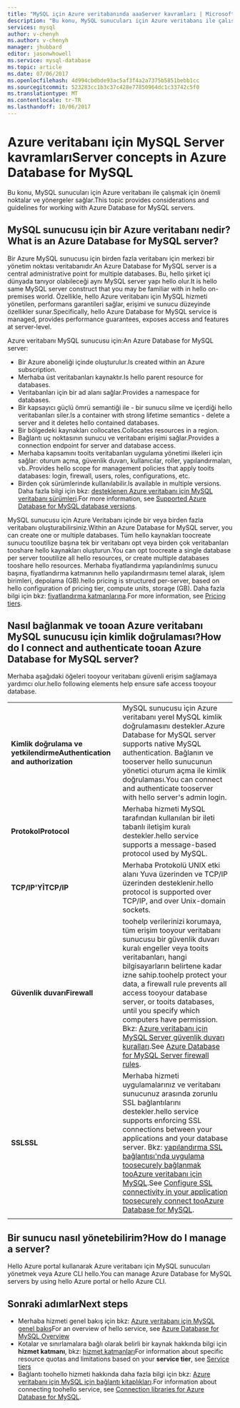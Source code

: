 ```yaml
---
title: "MySQL için Azure veritabanında aaaServer kavramları | Microsoft Docs"
description: "Bu konu, MySQL sunucuları için Azure veritabanı ile çalışmak için önemli noktalar ve yönergeler sağlar."
services: mysql
author: v-chenyh
ms.author: v-chenyh
manager: jhubbard
editor: jasonwhowell
ms.service: mysql-database
ms.topic: article
ms.date: 07/06/2017
ms.openlocfilehash: 4d994cbdbde93ac5af3f4a2a7375b5851bebb1cc
ms.sourcegitcommit: 523283cc1b3c37c428e77850964dc1c33742c5f0
ms.translationtype: MT
ms.contentlocale: tr-TR
ms.lasthandoff: 10/06/2017
---
```

# <a name="server-concepts-in-azure-database-for-mysql"></a><span data-ttu-id="07d73-103">Azure veritabanı için MySQL Server kavramları</span><span class="sxs-lookup"><span data-stu-id="07d73-103">Server concepts in Azure Database for MySQL</span></span>
<span data-ttu-id="07d73-104">Bu konu, MySQL sunucuları için Azure veritabanı ile çalışmak için önemli noktalar ve yönergeler sağlar.</span><span class="sxs-lookup"><span data-stu-id="07d73-104">This topic provides considerations and guidelines for working with Azure Database for MySQL servers.</span></span>

## <a name="what-is-an-azure-database-for-mysql-server"></a><span data-ttu-id="07d73-105">MySQL sunucusu için bir Azure veritabanı nedir?</span><span class="sxs-lookup"><span data-stu-id="07d73-105">What is an Azure Database for MySQL server?</span></span>

<span data-ttu-id="07d73-106">Bir Azure MySQL sunucusu için birden fazla veritabanı için merkezi bir yönetim noktası veritabanıdır.</span><span class="sxs-lookup"><span data-stu-id="07d73-106">An Azure Database for MySQL server is a central administrative point for multiple databases.</span></span> <span data-ttu-id="07d73-107">Bu, hello şirket içi dünyada tanıyor olabileceği aynı MySQL server yapı hello olur.</span><span class="sxs-lookup"><span data-stu-id="07d73-107">It is hello same MySQL server construct that you may be familiar with in hello on-premises world.</span></span> <span data-ttu-id="07d73-108">Özellikle, hello Azure veritabanı için MySQL hizmeti yönetilen, performans garantileri sağlar, erişimi ve sunucu düzeyinde özellikler sunar.</span><span class="sxs-lookup"><span data-stu-id="07d73-108">Specifically, hello Azure Database for MySQL service is managed, provides performance guarantees, exposes access and features at server-level.</span></span>

<span data-ttu-id="07d73-109">Azure veritabanı MySQL sunucusu için:</span><span class="sxs-lookup"><span data-stu-id="07d73-109">An Azure Database for MySQL server:</span></span>

- <span data-ttu-id="07d73-110">Bir Azure aboneliği içinde oluşturulur.</span><span class="sxs-lookup"><span data-stu-id="07d73-110">Is created within an Azure subscription.</span></span>
- <span data-ttu-id="07d73-111">Merhaba üst veritabanları kaynaktır.</span><span class="sxs-lookup"><span data-stu-id="07d73-111">Is hello parent resource for databases.</span></span>
- <span data-ttu-id="07d73-112">Veritabanları için bir ad alanı sağlar.</span><span class="sxs-lookup"><span data-stu-id="07d73-112">Provides a namespace for databases.</span></span>
- <span data-ttu-id="07d73-113">Bir kapsayıcı güçlü ömrü semantiği ile - bir sunucu silme ve içerdiği hello veritabanları siler.</span><span class="sxs-lookup"><span data-stu-id="07d73-113">Is a container with strong lifetime semantics - delete a server and it deletes hello contained databases.</span></span>
- <span data-ttu-id="07d73-114">Bir bölgedeki kaynakları collocates.</span><span class="sxs-lookup"><span data-stu-id="07d73-114">Collocates resources in a region.</span></span>
- <span data-ttu-id="07d73-115">Bağlantı uç noktasının sunucu ve veritabanı erişimi sağlar.</span><span class="sxs-lookup"><span data-stu-id="07d73-115">Provides a connection endpoint for server and database access.</span></span>
- <span data-ttu-id="07d73-116">Merhaba kapsamını tooits veritabanları uygulama yönetimi ilkeleri için sağlar: oturum açma, güvenlik duvarı, kullanıcılar, roller, yapılandırmaları, vb..</span><span class="sxs-lookup"><span data-stu-id="07d73-116">Provides hello scope for management policies that apply tooits databases: login, firewall, users, roles, configurations, etc.</span></span>
- <span data-ttu-id="07d73-117">Birden çok sürümlerinde kullanılabilir.</span><span class="sxs-lookup"><span data-stu-id="07d73-117">Is available in multiple versions.</span></span> <span data-ttu-id="07d73-118">Daha fazla bilgi için bkz: [desteklenen Azure veritabanı için MySQL veritabanı sürümleri](./concepts-supported-versions.md).</span><span class="sxs-lookup"><span data-stu-id="07d73-118">For more information, see [Supported Azure Database for MySQL database versions](./concepts-supported-versions.md).</span></span>

<span data-ttu-id="07d73-119">MySQL sunucusu için Azure Veritabanı içinde bir veya birden fazla veritabanı oluşturabilirsiniz.</span><span class="sxs-lookup"><span data-stu-id="07d73-119">Within an Azure Database for MySQL server, you can create one or multiple databases.</span></span> <span data-ttu-id="07d73-120">Tüm hello kaynakları toocreate sunucu tooutilize başına tek bir veritabanı opt veya birden çok veritabanları tooshare hello kaynakları oluşturun.</span><span class="sxs-lookup"><span data-stu-id="07d73-120">You can opt toocreate a single database per server tooutilize all hello resources, or create multiple databases tooshare hello resources.</span></span> <span data-ttu-id="07d73-121">Merhaba fiyatlandırma yapılandırılmış sunucu başına, fiyatlandırma katmanının hello yapılandırmasını temel alarak, işlem birimleri, depolama (GB).</span><span class="sxs-lookup"><span data-stu-id="07d73-121">hello pricing is structured per-server, based on hello configuration of pricing tier, compute units, storage (GB).</span></span> <span data-ttu-id="07d73-122">Daha fazla bilgi için bkz: [fiyatlandırma katmanlarına](./concepts-service-tiers.md).</span><span class="sxs-lookup"><span data-stu-id="07d73-122">For more information, see [Pricing tiers](./concepts-service-tiers.md).</span></span>

## <a name="how-do-i-connect-and-authenticate-tooan-azure-database-for-mysql-server"></a><span data-ttu-id="07d73-123">Nasıl bağlanmak ve tooan Azure veritabanı MySQL sunucusu için kimlik doğrulaması?</span><span class="sxs-lookup"><span data-stu-id="07d73-123">How do I connect and authenticate tooan Azure Database for MySQL server?</span></span>

<span data-ttu-id="07d73-124">Merhaba aşağıdaki öğeleri tooyour veritabanı güvenli erişim sağlamaya yardımcı olur.</span><span class="sxs-lookup"><span data-stu-id="07d73-124">hello following elements help ensure safe access tooyour database.</span></span>

|||
| :-- | :-- |
| <span data-ttu-id="07d73-125">**Kimlik doğrulama ve yetkilendirme**</span><span class="sxs-lookup"><span data-stu-id="07d73-125">**Authentication and authorization**</span></span> | <span data-ttu-id="07d73-126">MySQL sunucusu için Azure veritabanı yerel MySQL kimlik doğrulamasını destekler.</span><span class="sxs-lookup"><span data-stu-id="07d73-126">Azure Database for MySQL server supports native MySQL authentication.</span></span> <span data-ttu-id="07d73-127">Bağlanın ve tooserver hello sunucunun yönetici oturum açma ile kimlik doğrulaması.</span><span class="sxs-lookup"><span data-stu-id="07d73-127">You can connect and authenticate tooserver with hello server's admin login.</span></span> |
| <span data-ttu-id="07d73-128">**Protokol**</span><span class="sxs-lookup"><span data-stu-id="07d73-128">**Protocol**</span></span> | <span data-ttu-id="07d73-129">Merhaba hizmeti MySQL tarafından kullanılan bir ileti tabanlı iletişim kuralı destekler.</span><span class="sxs-lookup"><span data-stu-id="07d73-129">hello service supports a message-based protocol used by MySQL.</span></span> |
| <span data-ttu-id="07d73-130">**TCP/IP'Yİ**</span><span class="sxs-lookup"><span data-stu-id="07d73-130">**TCP/IP**</span></span> | <span data-ttu-id="07d73-131">Merhaba Protokolü UNIX etki alanı Yuva üzerinden ve TCP/IP üzerinden desteklenir.</span><span class="sxs-lookup"><span data-stu-id="07d73-131">hello protocol is supported over TCP/IP, and over Unix-domain sockets.</span></span> |
| <span data-ttu-id="07d73-132">**Güvenlik duvarı**</span><span class="sxs-lookup"><span data-stu-id="07d73-132">**Firewall**</span></span> | <span data-ttu-id="07d73-133">toohelp verilerinizi korumaya, tüm erişim tooyour veritabanı sunucusu bir güvenlik duvarı kuralı engeller veya tooits veritabanları, hangi bilgisayarların belirtene kadar izne sahip.</span><span class="sxs-lookup"><span data-stu-id="07d73-133">toohelp protect your data, a firewall rule prevents all access tooyour database server, or tooits databases, until you specify which computers have permission.</span></span> <span data-ttu-id="07d73-134">Bkz: [Azure veritabanı için MySQL Server güvenlik duvarı kuralları](./concepts-firewall-rules.md).</span><span class="sxs-lookup"><span data-stu-id="07d73-134">See [Azure Database for MySQL Server firewall rules](./concepts-firewall-rules.md).</span></span> |
| <span data-ttu-id="07d73-135">**SSL**</span><span class="sxs-lookup"><span data-stu-id="07d73-135">**SSL**</span></span> | <span data-ttu-id="07d73-136">Merhaba hizmeti uygulamalarınız ve veritabanı sunucunuz arasında zorunlu SSL bağlantılarını destekler.</span><span class="sxs-lookup"><span data-stu-id="07d73-136">hello service supports enforcing SSL connections between your applications and your database server.</span></span>  <span data-ttu-id="07d73-137">Bkz: [yapılandırma SSL bağlantısı'nda uygulama toosecurely bağlanmak tooAzure veritabanı için MySQL](./howto-configure-ssl.md).</span><span class="sxs-lookup"><span data-stu-id="07d73-137">See [Configure SSL connectivity in your application toosecurely connect tooAzure Database for MySQL](./howto-configure-ssl.md).</span></span> |
|||

## <a name="how-do-i-manage-a-server"></a><span data-ttu-id="07d73-138">Bir sunucu nasıl yönetebilirim?</span><span class="sxs-lookup"><span data-stu-id="07d73-138">How do I manage a server?</span></span>
<span data-ttu-id="07d73-139">Hello Azure portal kullanarak Azure veritabanı için MySQL sunucuları yönetmek veya Azure CLI hello.</span><span class="sxs-lookup"><span data-stu-id="07d73-139">You can manage Azure Database for MySQL servers by using hello Azure portal or hello Azure CLI.</span></span>

## <a name="next-steps"></a><span data-ttu-id="07d73-140">Sonraki adımlar</span><span class="sxs-lookup"><span data-stu-id="07d73-140">Next steps</span></span>
- <span data-ttu-id="07d73-141">Merhaba hizmeti genel bakış için bkz: [Azure veritabanı için MySQL genel bakış](./overview.md)</span><span class="sxs-lookup"><span data-stu-id="07d73-141">For an overview of hello service, see [Azure Database for MySQL Overview](./overview.md)</span></span>
- <span data-ttu-id="07d73-142">Kotalar ve sınırlamalara bağlı olarak belirli bir kaynak hakkında bilgi için **hizmet katmanı**, bkz: [hizmet katmanları](./concepts-service-tiers.md)</span><span class="sxs-lookup"><span data-stu-id="07d73-142">For information about specific resource quotas and limitations based on your **service tier**, see [Service tiers](./concepts-service-tiers.md)</span></span>
- <span data-ttu-id="07d73-143">Bağlantı toohello hizmeti hakkında daha fazla bilgi için bkz: [Azure veritabanı için MySQL için bağlantı kitaplıkları](./concepts-connection-libraries.md).</span><span class="sxs-lookup"><span data-stu-id="07d73-143">For information about connecting toohello service, see [Connection libraries for Azure Database for MySQL](./concepts-connection-libraries.md).</span></span>
